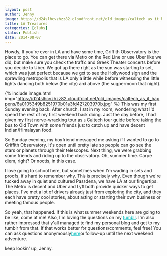 ```yaml
---
layout: post
author: Jenny
image: https://d24slhcvzhzz82.cloudfront.net/old_images/caltech_as_it_happens/6a0105349b8251970b01a511f23984970c.jpg
title: LA Treasures
categories: [clubs]
status: Publish
date: 2014-08-07
---
```



Howdy,
If you're ever in LA and have some time, Griffith Observatory is the place to go. You can get there via Metro on the Red Line or use Uber like we did, but make sure you check the traffic and Greek Theater concerts before you decide to Uber. We got up there right as the sun was starting to set, which was just perfect because we got to see the Hollywood sign and the sprawling metropolis that is LA only a little while before witnessing the little lights dancing both below (the city) and above (the sugpermoon that night).


{% include image.html img="https://d24slhcvzhzz82.cloudfront.net/old_images/caltech_as_it_happens/6a0105349b8251970b01a3fd427203970b.jpg" %}
This was my first Sunday evening back. After church, I sat in my room, wondering what I'd spend the rest of my first weekend back doing. Just the day before, I had given my first nerve-wracking tour as a Caltech tour guide before taking the bus to Old Town with some friends just to catch up and have decent Indian/Himalayan food.

So Sunday evening, my boyfriend messaged me asking if I wanted to go to Griffith Observatory. It's open until pretty late so people can go see the stars or planets through their telescopes. Next thing, we were grabbing some friends and riding up to the observatory. Oh, summer time. Carpe diem, right? Or noctis, in this case.

I love going to school here, but sometimes when I'm wading in sets and proofs, it's hard to remember why. This is precisely why. Even though we're tucked away in quiet and cultured Pasadena, we have LA at our fingertips. The Metro is decent and Uber and Lyft both provide quicker ways to get places. I've met a lot of drivers already just from exploring the city, and they each have pretty cool stories, about acting or starting their own business or meeting famous people.

So yeah, that happened. If this is what summer weekends here are going to be like, come at me! Also, I'm loving the questions on my <a href="https://www.honorarygalatian.tumblr.com" style="color: #00bfbf;" target="_blank" title="my tumblr">tumblr</a>. I'm also rather impressed that y'all managed to find my personal blog and get to my tumblr from that. If that works better for questions/comments, feel free! You can ask questions anonymously<a href="https://www.honorarygalatian.tumblr.com/ask" style="color: #00bfbf;" target="_blank" title="ask anonymously if you want (:">here</a>or follow-up until the next weekend adventure.

keep lookin' up,
Jenny.

